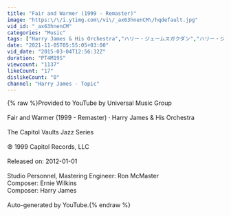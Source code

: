 ```yaml
---
title: "Fair and Warmer (1999 - Remaster)"
image: "https:\/\/i.ytimg.com\/vi\/_ax63hnenCM\/hqdefault.jpg"
vid_id: "_ax63hnenCM"
categories: "Music"
tags: ["Harry James & His Orchestra","ハリー・ジェームスガクダン","ハリー・ジェームス楽団"]
date: "2021-11-05T05:55:05+03:00"
vid_date: "2015-03-04T12:56:32Z"
duration: "PT4M19S"
viewcount: "1137"
likeCount: "17"
dislikeCount: "0"
channel: "Harry James - Topic"
---
```

{% raw %}Provided to YouTube by Universal Music Group<br /><br />Fair and Warmer (1999 - Remaster) · Harry James &amp; His Orchestra<br /><br />The Capitol Vaults Jazz Series<br /><br />℗ 1999 Capitol Records, LLC<br /><br />Released on: 2012-01-01<br /><br />Studio  Personnel, Mastering  Engineer: Ron McMaster<br />Composer: Ernie Wilkins<br />Composer: Harry James<br /><br />Auto-generated by YouTube.{% endraw %}
